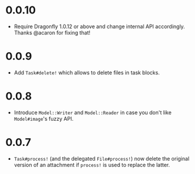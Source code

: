 # 0.0.10

* Require Dragonfly 1.0.12 or above and change internal API accordingly. Thanks @acaron for fixing that!

# 0.0.9

* Add `Task#delete!` which allows to delete files in task blocks.

# 0.0.8

* Introduce `Model::Writer` and `Model::Reader` in case you don't like `Model#image`'s fuzzy API.

# 0.0.7

* `Task#process!` (and the delegated `File#process!`) now delete the original version of an attachment if `process!` is used to replace the latter.